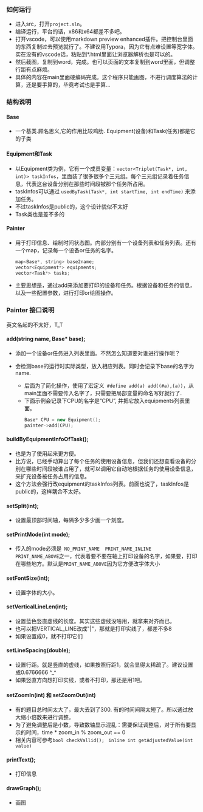 ### 如何运行

- 进入src，打开```project.sln```。
- 编译运行，平台的话，x86和x64都差不多吧。
- 打开vscode，可以使用markdown preview enhanced插件。把控制台里面的东西复制过去预览就行了。不建议用Typora，因为它有点难设置等宽字体。实在没有的vscode话，粘贴到*.html里面让浏览器解析也是可以的。
- 然后截图，复制到word，完成。也可以页面的文本复制到word里面，但调整行距有点麻烦。
- 具体的内容在main里面硬编码完成。这个程序只能画图，不进行调度算法的计算，还是要手算的，毕竟考试也是手算...

### 结构说明

#### Base

  - 一个基类.顾名思义,它的作用比较鸡肋. Equipment(设备)和Task(任务)都是它的子类

#### Equipment和Task

  - 以Equipment类为例，它有一个成员变量：```vector<Triplet(Task*, int, int)> taskInfos```，里面装了很多很多个三元组。每个三元组记录着任务信息，代表这台设备分别在那些时间段被那个任务所占用。
  - taskInfos可以通过 ```usedByTask(Task*, int startTime, int endTime)``` 来添加任务。
  - 不过taskInfos是public的，这个设计貌似不太好
  - Task类也是差不多的

#### Painter

  - 用于打印信息、绘制时间状态图。内部分别有一个设备列表和任务列表。还有一个map，记录每一个设备or任务的名字。

    ```cpp
    map<Base*, string> base2name;
    vector<Equipment*> equipments;
    vector<Task*> tasks;
    ```

  - 主要思想是，通过add来添加要打印的设备和任务。根据设备和任务的信息，以及一些配置参数，进行打印or绘图操作。

### Painter 接口说明

英文名起的不太好，T_T

#### add(string name, Base* base);

  - 添加一个设备or任务进入列表里面。不然怎么知道要对谁进行操作呢？
  
- 会检测base的运行时实际类型，放入相应列表。同时会记录下base的名字为name.
  - 后面为了简化操作，使用了宏定义``` #define add(a) add((#a),(a))```，从main里面不需要传入名字了，只需要把局部变量的命名写好就行了.
  - 下面示例会记录下CPU的名字是“CPU”, 并把它放入equipments列表里面。
    ```cpp
    Base* CPU = new Equipment();
    painter->add(CPU);
    ```

#### buildByEquipmentInfoOfTask();

- 也是为了使用起来更方便。
- 比方说，已经手动算出了每个任务的使用设备信息，但我们还想查看设备的分别在哪些时间段被谁占用了，就可以调用它自动地根据任务的使用设备信息，来扩充设备被任务占用的信息。
- 这个方法会强行改equipment的taskInfos列表。前面也说了，taskInfos是public的，这样耦合不太好。

#### setSplit(int);

- 设置最顶部时间轴，每隔多少多少画一个刻度。

#### setPrintMode(int mode);

- 传入的mode必须是``` NO_PRINT_NAME  PRINT_NAME_INLINE  PRINT_NAME_ABOVE```之一，代表着要不要在轴上打印设备的名字，如果要，打印在哪些地方。默认是```PRINT_NAME_ABOVE```因为它方便改字体大小

#### setFontSize(int);

- 设置字体的大小。

#### setVerticalLineLen(int);

- 设置蓝色竖直虚线的长度。其实这些虚线没啥用，就拿来对齐而已。
- 也可以把VERTICAL_LINE改成"|"，那就是打印实线了，都差不多8
- 如果设置成0，就不打印它们
#### setLineSpacing(double);

- 设置行距。就是竖直的虚线，如果按照行距1，就会显得太稀疏了。建议设置成0.6766666  ^_^
- 如果竖直方向想打印实线，或者不打印，那还是用1吧。

#### setZoomIn(int) 和 setZoomOut(int)

- 有的题目总时间太大了，最大去到了300.  有的时间间隔太短了。所以通过放大缩小倍数来进行调整。
- 为了避免调整后是小数，导致数轴显示混乱：需要保证调整后，对于所有要显示的时间，time * zoom_in  % zoom_out == 0
- 相关内容可参考```bool checkVallid();``` ``` inline int getAdjustedValue(int value)```

#### printText();

- 打印信息

#### drawGraph();

- 画图